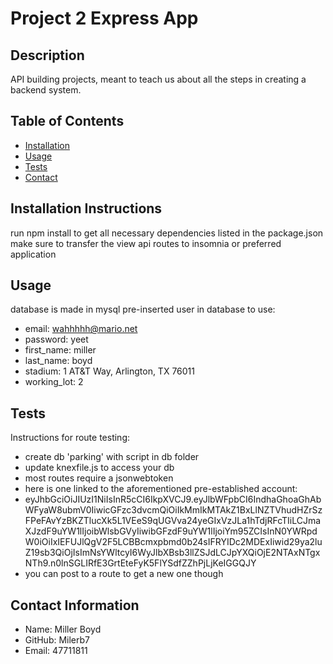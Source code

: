 # Project 2 Express App
## **Description**
API building projects, meant to teach us about all the steps in creating a backend system.

## **Table of Contents**
* [Installation](#installation)
* [Usage](#usage)
* [Tests](#tests)
* [Contact](#contact)

## **Installation Instructions**
run npm install to get all necessary dependencies listed in the package.json
make sure to transfer the view api routes to insomnia or preferred application

## **Usage**
database is made in mysql
pre-inserted user in database to use:
* email: wahhhhh@mario.net
* password: yeet
* first_name: miller	
* last_name: boyd	
* stadium: 1 AT&T Way, Arlington, TX 76011
* working_lot: 2

## **Tests**
Instructions for route testing:
* create db 'parking' with script in db folder 
* update knexfile.js to access your db
* most routes require a jsonwebtoken
* here is one linked to the aforementioned pre-established account: 
* eyJhbGciOiJIUzI1NiIsInR5cCI6IkpXVCJ9.eyJlbWFpbCI6IndhaGhoaGhAbWFyaW8ubmV0IiwicGFzc3dvcmQiOiIkMmIkMTAkZ1BxLlNZTVhudHZrSzFPeFAvYzBKZTlucXk5L1VEeS9qUGVva24yeGIxVzJLa1hTdjRFcTIiLCJmaXJzdF9uYW1lIjoibWlsbGVyIiwibGFzdF9uYW1lIjoiYm95ZCIsInN0YWRpdW0iOiIxIEFUJlQgV2F5LCBBcmxpbmd0b24sIFRYIDc2MDExIiwid29ya2luZ19sb3QiOjIsImNsYWltcyI6WyJlbXBsb3llZSJdLCJpYXQiOjE2NTAxNTgxNTh9.n0lnSGLIRfE3GrtEteFyK5FlYSdfZZhPjLjKeIGGQJY
* you can post to a route to get a new one though

## **Contact Information**
* Name: Miller Boyd
* GitHub: Milerb7
* Email: 47711811